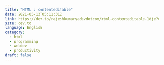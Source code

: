 ```yaml
---
title: "HTML : contenteditable"
date: 2021-05-13T05:11:31Z
link: https://dev.to/rajeshkumaryadavdotcom/html-contenteditable-1dje?utm_medium=RSS&utm_source=news.12bit.vn
site: dev.to
language: English
category:
  - html
  - programming
  - webdev
  - productivity
draft: false
---
```


